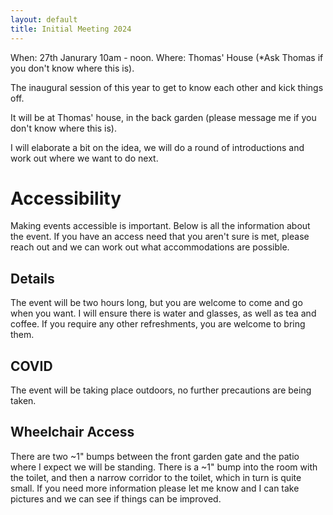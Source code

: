 ```yaml
---
layout: default
title: Initial Meeting 2024
---
```

When: 27th Janurary 10am - noon.
Where: Thomas' House (*Ask Thomas if you don't know where this is).

The inaugural session of this year to get to know each other and kick things off.

It will be at Thomas' house, in the back garden (please message me if you don't know where this is).

I will elaborate a bit on the idea, we will do a round of introductions and work out where we want to do next.

# Accessibility
Making events accessible is important. Below is all the information about the event. If you have an access need that you aren't sure is met, please reach out and we can work out what accommodations are possible.

## Details
The event will be two hours long, but you are welcome to come and go when you want. I will ensure there is water and glasses, as well as tea and coffee. If you require any other refreshments, you are welcome to bring them.

## COVID
The event will be taking place outdoors, no further precautions are being taken.

## Wheelchair Access
There are two ~1" bumps between the front garden gate and the patio where I expect we will be standing. There is a ~1" bump into the room with the toilet, and then a narrow corridor to the toilet, which in turn is quite small. If you need more information please let me know and I can take pictures and we can see if things can be improved.
